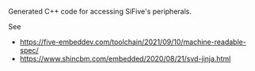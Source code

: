 
Generated C++ code for accessing SiFive's peripherals.

See 
  - https://five-embeddev.com/toolchain/2021/09/10/machine-readable-spec/
  - https://www.shincbm.com/embedded/2020/08/21/svd-jinja.html
